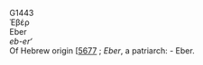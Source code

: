 <body>
  <p>G1443<br>  Ἐβέρ  <br> Eber  <br><i>eb-er‘ </i><br>Of Hebrew origin [<a href="h5677.htm">5677</a> ; <i>Eber</i>, a patriarch: - Eber.<br></p>
 </body>